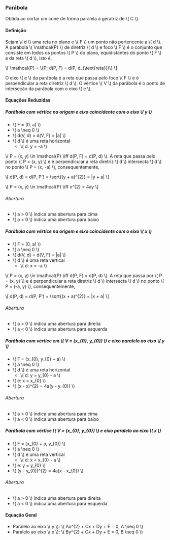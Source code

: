 ### Parábola

Obtida ao cortar um cone de forma paralela à geratriz de \\( C \\).

#### Definição

Sejam \\( d \\) uma reta no plano e \\( F \\) um ponto não pertencente a \\( d \\). A parábola \\( \mathcal{P} \\) de diretriz \\( d \\) e foco \\( F \\) é o conjunto que consiste em todos os pontos \\( P \\) do plano, equidistantes do ponto \\( F \\) e da reta \\( d \\), isto é,

\\[
\mathcal{P} = \\{P; d(P, F) = d(P, d_{\text{reta}})\\}
\\]

O eixo \\( e \\) da parábola é a reta que passa pelo foco \\( F \\) e é perpendicular a reta diretriz \\( d \\). O vértice \\( V \\) da parábola é o ponto de interseção da parábola com o eixo \\( e \\).

#### Equações Reduzidas

##### Parábola com vértice na origem e eixo coincidente com o eixo \\( y \\)

- \\( F = (0, a) \\)
- \\( a \neq 0 \\)
- \\( d(V, d) = d(V, F) = |a| \\)
- \\( d \\) é uma reta horizontal
  - \\( d: y = -a \\)

\\( P = (x, y) \in \mathcal{P} \iff d(P, F) = d(P, d) \\). A reta que passa pelo ponto \\( P = (x, y) \\) e é perpendicular a reta diretriz \\( d \\) intersecta \\( d \\) no ponto \\( P = (x, -a) \\), consequentemente,

\\[
d(P, d) = d(P, P') = \sqrt{(y + a)^{2}} = |y + a|
\\]

\\[
P = (x, y) \in \mathcal{P} \iff x^{2} = 4ay
\\]

###### Abertura

- \\( a > 0 \\) indica uma abertura para cima
- \\( a < 0 \\) indica uma abertura para baixo

##### Parábola com vértice na origem e eixo coincidente com o eixo \\( x \\)

- \\( F = (0, a) \\)
- \\( a \neq 0 \\)
- \\( d(V, d) = d(V, F) = |a| \\)
- \\( d \\) é uma reta vertical
  - \\( d: x = -a \\)

\\( P = (x, y) \in \mathcal{P} \iff d(P, F) = d(P, d) \\). A reta que passa por \\( P = (x, y) \\) e é perpendicular a reta diretriz \\( d \\) intersecta \\( d \\) no ponto \\( P = (-a, y) \\), consequentemente,

\\[
d(P, d) = d(P, P') = \sqrt{(x + a)^{2}} = |x + a|
\\]

###### Abertura

- \\( a > 0 \\) indica uma abertura para direita
- \\( a < 0 \\) indica uma abertura para esquerda

##### Parábola com vértice em \\( V = (x_{0}, y_{0}) \\) e eixo paralelo ao eixo \\( y \\)

- \\( F = (x_{0}, y_{0} + a) \\)
- \\( a \neq 0 \\)
- \\( d \\) é uma reta horizontal
  - \\( d: y = y_{0} - a \\)
- \\( e: x = x_{0} \\)
- \\( (x - x)^{2} = 4a(y - y_{0}) \\)

###### Abertura

- \\( a > 0 \\) indica uma abertura para cima
- \\( a < 0 \\) indica uma abertura para baixo

##### Parábola com vértice \\( V = (x_{0}, y_{0}) \\) e eixo paralelo ao eixo \\( x \\)

- \\( F = (x_{0} + a, y_{0}) \\)
- \\( a \neq 0 \\)
- \\( d \\) é uma reta vertical
  - \\( d: x = x_{0} - a \\)
- \\( e: y = y_{0} \\)
- \\( (y - y_{0})^{2} = 4a(x - x_{0}) \\)

###### Abertura

- \\( a > 0 \\) indica uma abertura para direita
- \\( a < 0 \\) indica uma abertura para esquerda

#### Equação Geral

- Paralelo ao eixo \\( y \\): \\( Ax^{2} + Cx + Dy + E = 0, A \neq 0 \\)
- Paralelo ao eixo \\( x \\): \\( By^{2} + Cx + Dy + E = 0, B \neq 0 \\)
